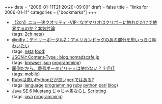 +++
date = "2006-01-11T21:20:20+09:00"
draft = false
title = "links for 2006-01-11"
categories = ["bookmarks"]
+++

<ul>
	<li>
		<div><a href="http://news4vip.livedoor.biz/archives/50416459.html">【2ch】ニュー速クオリティ -VIP-:なぜマリオはクリボーに触れただけで他界するのか？本気討論</a></div>
		<div>(tags: <a href="http://del.icio.us/nobu666/2ch">2ch</a> <a href="http://del.icio.us/nobu666/neta">neta</a>)</div>
	</li>
	<li>
		<div><a href="http://portal.nifty.com/koneta06/01/10/01/">@nifty：デイリーポータルZ：アメリカンドッグのあの部分を思いっきり味わいたい</a></div>
		<div>(tags: <a href="http://del.icio.us/nobu666/neta">neta</a> <a href="http://del.icio.us/nobu666/food">food</a>)</div>
	</li>
	<li>
		<div><a href="http://blog.nomadscafe.jp/archives/000578.html">JSONとContent-Type : blog.nomadscafe.jp</a></div>
		<div>(tags: <a href="http://del.icio.us/nobu666/browser">browser</a> <a href="http://del.icio.us/nobu666/json">json</a> <a href="http://del.icio.us/nobu666/programming">programming</a>)</div>
	</li>
	<li>
		<div><a href="http://www.atmarkit.co.jp/news/200601/11/nri.html">面倒だから、番号ポータビリティは使わない？ ? ＠IT</a></div>
		<div>(tags: <a href="http://del.icio.us/nobu666/mobile">mobile</a>)</div>
	</li>
	<li>
		<div><a href="http://kariyushi.plala.jp/chewganabira/33">Rubyは悪いPythonだが良いperlではある?</a></div>
		<div>(tags: <a href="http://del.icio.us/nobu666/language">language</a> <a href="http://del.icio.us/nobu666/programming">programming</a> <a href="http://del.icio.us/nobu666/ruby">ruby</a> <a href="http://del.icio.us/nobu666/python">python</a> <a href="http://del.icio.us/nobu666/perl">perl</a> <a href="http://del.icio.us/nobu666/blog">blog</a>)</div>
	</li>
	<li>
		<div><a href="http://www.javainthebox.net/laboratory/JavaSE6/scripting/scripting.html">Java SE 6 Mustang じゃじゃ馬ならし Scripting</a></div>
		<div>(tags: <a href="http://del.icio.us/nobu666/java">java</a> <a href="http://del.icio.us/nobu666/programming">programming</a>)</div>
	</li>
</ul>
